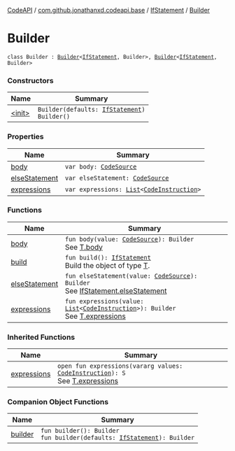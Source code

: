 [CodeAPI](../../../index.md) / [com.github.jonathanxd.codeapi.base](../../index.md) / [IfStatement](../index.md) / [Builder](.)

# Builder

`class Builder : `[`Builder`](../../-if-expression-holder/-builder/index.md)`<`[`IfStatement`](../index.md)`, Builder>, `[`Builder`](../../-body-holder/-builder/index.md)`<`[`IfStatement`](../index.md)`, Builder>`

### Constructors

| Name | Summary |
|---|---|
| [&lt;init&gt;](-init-.md) | `Builder(defaults: `[`IfStatement`](../index.md)`)`<br>`Builder()` |

### Properties

| Name | Summary |
|---|---|
| [body](body.md) | `var body: `[`CodeSource`](../../../com.github.jonathanxd.codeapi/-code-source/index.md) |
| [elseStatement](else-statement.md) | `var elseStatement: `[`CodeSource`](../../../com.github.jonathanxd.codeapi/-code-source/index.md) |
| [expressions](expressions.md) | `var expressions: `[`List`](https://kotlinlang.org/api/latest/jvm/stdlib/kotlin.collections/-list/index.html)`<`[`CodeInstruction`](../../../com.github.jonathanxd.codeapi/-code-instruction.md)`>` |

### Functions

| Name | Summary |
|---|---|
| [body](body.md) | `fun body(value: `[`CodeSource`](../../../com.github.jonathanxd.codeapi/-code-source/index.md)`): Builder`<br>See [T.body](#) |
| [build](build.md) | `fun build(): `[`IfStatement`](../index.md)<br>Build the object of type [T](#). |
| [elseStatement](else-statement.md) | `fun elseStatement(value: `[`CodeSource`](../../../com.github.jonathanxd.codeapi/-code-source/index.md)`): Builder`<br>See [IfStatement.elseStatement](../else-statement.md) |
| [expressions](expressions.md) | `fun expressions(value: `[`List`](https://kotlinlang.org/api/latest/jvm/stdlib/kotlin.collections/-list/index.html)`<`[`CodeInstruction`](../../../com.github.jonathanxd.codeapi/-code-instruction.md)`>): Builder`<br>See [T.expressions](#) |

### Inherited Functions

| Name | Summary |
|---|---|
| [expressions](../../-if-expression-holder/-builder/expressions.md) | `open fun expressions(vararg values: `[`CodeInstruction`](../../../com.github.jonathanxd.codeapi/-code-instruction.md)`): S`<br>See [T.expressions](../../-if-expression-holder/-builder/expressions.md) |

### Companion Object Functions

| Name | Summary |
|---|---|
| [builder](builder.md) | `fun builder(): Builder`<br>`fun builder(defaults: `[`IfStatement`](../index.md)`): Builder` |
